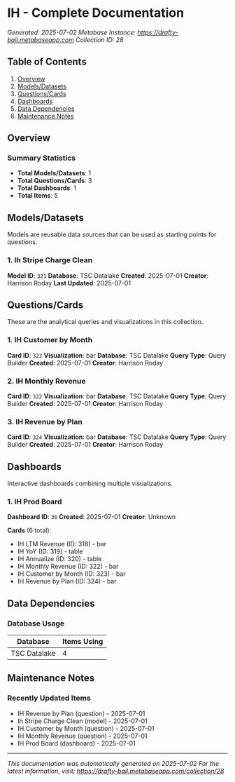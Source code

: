 # IH - Complete Documentation

*Generated: 2025-07-02*
*Metabase Instance: https://drafty-bail.metabaseapp.com*
*Collection ID: 28*

## Table of Contents
1. [Overview](#overview)
2. [Models/Datasets](#modelsdatasets)
3. [Questions/Cards](#questionscards)
4. [Dashboards](#dashboards)
5. [Data Dependencies](#data-dependencies)
6. [Maintenance Notes](#maintenance-notes)

## Overview

### Summary Statistics
- **Total Models/Datasets**: 1
- **Total Questions/Cards**: 3
- **Total Dashboards**: 1
- **Total Items**: 5

## Models/Datasets

Models are reusable data sources that can be used as starting points for questions.

### 1. Ih Stripe Charge Clean

**Model ID**: `321`
**Database**: TSC Datalake
**Created**: 2025-07-01
**Creator**: Harrison Roday
**Last Updated**: 2025-07-01

## Questions/Cards

These are the analytical queries and visualizations in this collection.

### 1. IH Customer by Month

**Card ID**: `323`
**Visualization**: bar
**Database**: TSC Datalake
**Query Type**: Query Builder
**Created**: 2025-07-01
**Creator**: Harrison Roday

### 2. IH Monthly Revenue

**Card ID**: `322`
**Visualization**: bar
**Database**: TSC Datalake
**Query Type**: Query Builder
**Created**: 2025-07-01
**Creator**: Harrison Roday

### 3. IH Revenue by Plan

**Card ID**: `324`
**Visualization**: bar
**Database**: TSC Datalake
**Query Type**: Query Builder
**Created**: 2025-07-01
**Creator**: Harrison Roday

## Dashboards

Interactive dashboards combining multiple visualizations.

### 1. IH Prod Board 

**Dashboard ID**: `36`
**Created**: 2025-07-01
**Creator**: Unknown

**Cards** (6 total):
- IH LTM Revenue (ID: 318) - bar
- IH YoY (ID: 319) - table
- IH Annualize (ID: 320) - table
- IH Monthly Revenue (ID: 322) - bar
- IH Customer by Month (ID: 323) - bar
- IH Revenue by Plan (ID: 324) - bar

## Data Dependencies

### Database Usage

| Database | Items Using |
|----------|-------------|
| TSC Datalake | 4 |

## Maintenance Notes

### Recently Updated Items
- IH Revenue by Plan (question) - 2025-07-01
- Ih Stripe Charge Clean (model) - 2025-07-01
- IH Customer by Month (question) - 2025-07-01
- IH Monthly Revenue (question) - 2025-07-01
- IH Prod Board  (dashboard) - 2025-07-01

---

*This documentation was automatically generated on 2025-07-02*
*For the latest information, visit: https://drafty-bail.metabaseapp.com/collection/28*
